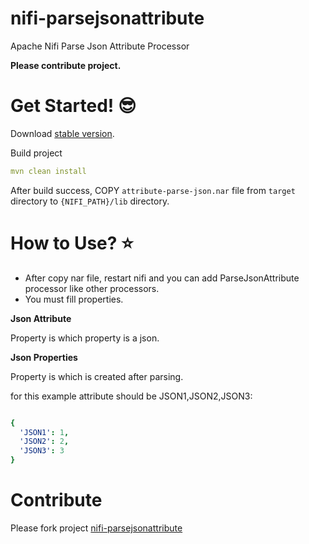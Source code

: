 # nifi-parsejsonattribute

Apache Nifi Parse Json Attribute Processor

**Please contribute project.**

# Get Started! :sunglasses:

Download [stable version](https://github.com/guvencenanguvenal/nifi-parsejsonattribute/releases/tag/stable).

Build project 

```yaml
mvn clean install
```

After build success, COPY `attribute-parse-json.nar` file from `target` directory to `{NIFI_PATH}/lib` directory.

# How to Use? :star:

 -  After copy nar file, restart nifi and you can add ParseJsonAttribute processor like other processors.
 -  You must fill properties.
 
**Json Attribute**

Property is which property is a json.

**Json Properties**

Property is which is created after parsing.

for this example attribute should be JSON1,JSON2,JSON3: 

```yaml

{
  'JSON1': 1,
  'JSON2': 2,
  'JSON3': 3
}
```

# Contribute

Please fork project [nifi-parsejsonattribute](https://github.com/guvencenanguvenal/nifi-parsejsonattribute/fork)
